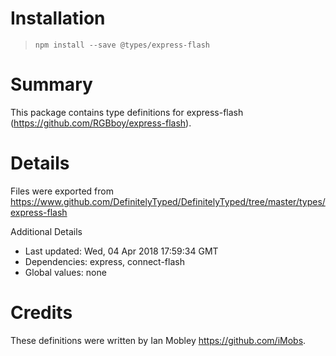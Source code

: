 # Installation
> `npm install --save @types/express-flash`

# Summary
This package contains type definitions for express-flash (https://github.com/RGBboy/express-flash).

# Details
Files were exported from https://www.github.com/DefinitelyTyped/DefinitelyTyped/tree/master/types/express-flash

Additional Details
 * Last updated: Wed, 04 Apr 2018 17:59:34 GMT
 * Dependencies: express, connect-flash
 * Global values: none

# Credits
These definitions were written by Ian Mobley <https://github.com/iMobs>.
